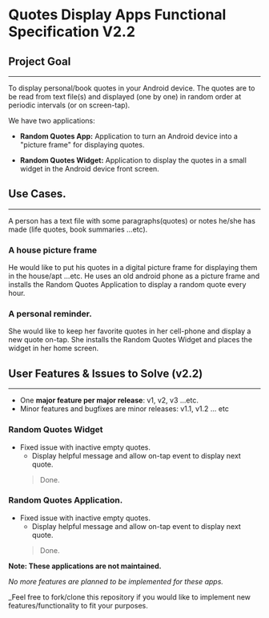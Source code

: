 Quotes Display Apps Functional Specification V2.2
=================================================

## Project Goal
---
To display personal/book quotes in your Android device. The quotes are 
to be read from text file(s) and displayed (one by one) in random order 
at periodic intervals (or on screen-tap). 

We have two applications: 

* **Random Quotes App:** Application to turn an Android device into a 
"picture frame" for displaying quotes.

* **Random Quotes Widget:** Application to display the quotes in a small widget 
in the Android device front screen. 

## Use Cases.
---

A person has a text file with some paragraphs(quotes) or notes he/she has 
made (life quotes, book summaries ...etc).

### A house picture frame

He would like to put his quotes in a digital picture frame for displaying 
them in the house/apt ...etc. He uses an old android phone as a picture 
frame and installs the Random Quotes Application to display a random quote 
every hour.

### A personal reminder.

She would like to keep her favorite quotes in her cell-phone and display 
a new quote on-tap. She installs the Random Quotes Widget and places 
the widget in her home screen.

## User Features & Issues to Solve (v2.2)
---

* One **major feature per major release**: v1, v2, v3 ...etc.
* Minor features and bugfixes are minor releases: v1.1, v1.2 ... etc

### Random Quotes Widget

* Fixed issue with inactive empty quotes.
   - Display helpful message and allow on-tap event to display next quote.
    > Done.

### Random Quotes Application.

* Fixed issue with inactive empty quotes.
   - Display helpful message and allow on-tap event to display next quote.
    > Done.

**Note: These applications are not maintained.**

_No more features are planned to be implemented for these apps._

_Feel free to fork/clone this repository if you would like to implement new 
features/functionality to fit your purposes.
